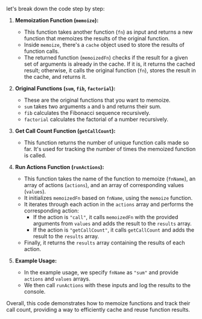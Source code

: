 let's break down the code step by step:

1. **Memoization Function (`memoize`):**
   - This function takes another function (`fn`) as input and returns a new function that memoizes the results of the original function.
   - Inside `memoize`, there's a `cache` object used to store the results of function calls.
   - The returned function (`memoizedFn`) checks if the result for a given set of arguments is already in the cache. If it is, it returns the cached result; otherwise, it calls the original function (`fn`), stores the result in the cache, and returns it.

2. **Original Functions (`sum`, `fib`, `factorial`):**
   - These are the original functions that you want to memoize.
   - `sum` takes two arguments `a` and `b` and returns their sum.
   - `fib` calculates the Fibonacci sequence recursively.
   - `factorial` calculates the factorial of a number recursively.

3. **Get Call Count Function (`getCallCount`):**
   - This function returns the number of unique function calls made so far. It's used for tracking the number of times the memoized function is called.

4. **Run Actions Function (`runActions`):**
   - This function takes the name of the function to memoize (`fnName`), an array of actions (`actions`), and an array of corresponding values (`values`).
   - It initializes `memoizedFn` based on `fnName`, using the `memoize` function.
   - It iterates through each action in the `actions` array and performs the corresponding action:
     - If the action is `"call"`, it calls `memoizedFn` with the provided arguments from `values` and adds the result to the `results` array.
     - If the action is `"getCallCount"`, it calls `getCallCount` and adds the result to the `results` array.
   - Finally, it returns the `results` array containing the results of each action.

5. **Example Usage:**
   - In the example usage, we specify `fnName` as `"sum"` and provide `actions` and `values` arrays.
   - We then call `runActions` with these inputs and log the results to the console.

Overall, this code demonstrates how to memoize functions and track their call count, providing a way to efficiently cache and reuse function results.
